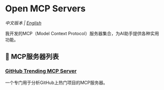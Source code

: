# Open MCP Servers

*中文版本 | [English](./README.md)*

我开发的MCP（Model Context Protocol）服务器集合，为AI助手提供各种实用功能。

## 🚀 MCP服务器列表

### [GitHub Trending MCP Server](./fetch_github_trending/README_zh.md)
一个专门用于分析GitHub上热门项目的MCP服务器。